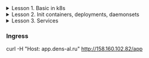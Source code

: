 <details>
  <summary>Lesson 1. Basic in k8s</summary>

### Pods

```shell
kubectl apply -f 01-pods/01_pod_nginx.yaml
```

- посмотреть все поды

```shell
kubectl get pods
```

- посмотреть подробнее про все поды в том числе IP-адреса

```shell
kubectl get pods -o wide
```

- IP адреса меняются после перезапуска пода

```shell
kubectl delete -f 01-pods/01_pod_nginx.yaml
kubectl apply -f 01-pods/01_pod_nginx.yaml
sleep 5
kubectl get pods -o wide
```

- запуск пода императивно

```shell
kubectl run my-curl-pod --image=curlimages/curl -it --rm -- sh 
```

### Labels

- просмотр подов с метками

```shell
kubectl get pods --show-labels
```

- добавление метки

```shell
kubectl label pods pod-nginx rock=metallica
kubectl get pods --show-labels
```

- не все знаки можно использовать в метках

```shell
kubectl label pods pod-nginx rock=ac/dc
kubectl label pods pod-nginx rock=pink floyd
```

- ключ должен быть уникальный

```shell
kubectl label pods pod-nginx rock=slayer
kubectl label pods pod-nginx alternative=korn
```

```shell
kubectl get pods --show-labels
kubectl get pods -L alternative,rock
```

- фильтрация по метке

```shell
kubectl get pods -l alternative=korn
kubectl get pods -l alternative!=korn
```

- фильтрация по набору

```shell
kubectl get pods -l alternative,rock
```

- можно метить ноды и использовать в NodeSelecor

```shell
kubectl get pods 
kubectl label nodes microk8s-01 gpu=true
kubectl get pods 
```

- удалить метку

```shell
kubectl label nodes microk8s-01 gpu-
```

- добавление аннотации

```shell
kubectl annotate pod pod-nginx created-by="denis"
kubectl describe pod pod-nginx
kubectl describe pod pod-nginx-node-selector
```

### Services and endpoints

```shell
kubectl apply -f 01-pods/02_pod_svc_nginx.yaml
```

```shell
kubectl get pods --show-labels
```

```shell
kubectl run my-curl-pod --image=curlimages/curl -it --rm -- sh 
curl svc-nginx2
```

```shell
kubectl get svc -o wide
```

```shell
kubectl get ep
```

```shell
kubectl describe svc svc-nginx2
```

```shell
kubectl apply -f 01-pods/03_pod_multitool.yaml 
```

```shell
kubectl exec pod-multitool -it -- bash
```

```shell
kubectl port-forward
```

</details>

<details>
  <summary>Lesson 2. Init containers, deployments, daemonsets</summary>

### Init Containers

- создадим namespace, в котором будем устанавливать ресурсы

```shell
kubectl create ns lesson2
```

- запустим просмотр состояния подов в интерактивном режиме (watch)

```shell
kubectl -n lesson2 get pod -w
```

- перейдем на другую консоль и запустим инит контейнера

```shell
kubectl apply -f 01-pods/11_pod_init.yaml
```

- после запуска можно посмотреть логи и увидеть как запускался инит контейнер

```shell
kubectl -n lesson2 describe pod pod-init
```

### Probes

```shell
kubectl apply -f 01-pods/12_pod_startup.yaml
```

```shell
kubectl apply -f 01-pods/13_pod_liveness.yaml
```

```shell
kubectl apply -f 01-pods/14_pod_readyness.yaml
```

- почему не запустился под? Потому что readinessProbe проверяет другой порт. Endpoints не появился, хотя сервис есть.

### Deployments

```shell
kubectl apply -f 02-deployments/11_dpl_svc_nginx.yaml
kubectl get pods -n lesson2
```

- названия подов состоят из имени деплоймента, имени репликисет и собственного хвоста

```shell
kubectl -n lesson2 get replicaset
```

- попробуем удалить один произвольный под из деплоймента и увидем, что деплоймент запустит НОВЫЙ под с другим именем.

```shell
kubectl -n lesson2 delete pod dpl-nginx-65848665bd-97v6r
kubectl get pods -n lesson2 -w
```

- демонсет

```shell
kubectl apply -f 03-daemonsets/11_dms.yaml
```

</details>


<details>
  <summary>Lesson 3. Services</summary>

### Cluster IP

- создадим namespace, в котором будем устанавливать ресурсы

```shell
kubectl create ns lesson3
```

- установим деплоймент с мултитулом и сервис. Портам можно давать имена в конфигурации, чтобы в дальнейшем обращаться по
  имени

```shell
kubectl apply -f 04-services/21_svc_clusterip_multitool.yaml
kubectl describe svc -n lesson3 svc-multitool-clusterip
```

создадим pod с curl и изучим адреса и доменные имена сервиса

```shell
kubectl run -n lesson3 my-curl-pod --image=curlimages/curl -it --rm -- sh 
curl svc-multitool-clusterip
curl svc-multitool-clusterip.lesson3.svc.cluster.local
nslookup svc-multitool-clusterip.lesson3.svc.cluster.local
```

- убедимся, что можно из **другого** неймспейса достучаться по днс-имени

```shell
kubectl run my-curl-pod --image=curlimages/curl -it --rm -- sh 
curl svc-multitool-clusterip
curl svc-multitool-clusterip.lesson3.svc.cluster.local
nslookup svc-multitool-clusterip.lesson3.svc.cluster.local
```

- рассмотрим сервис с несколькими портами и pod с несколькими контейнерами

```shell
kubectl apply -f 04-services/22_svc_multi_dpl_multitool.yaml
kubectl describe svc -n lesson3 svc-multitool-clusterip-multiport
kubectl get ep -n lesson3
```

- убедимся, что можно из достучаться через разные порты одного сервиса на разные контейнеры

```shell
kubectl run -n lesson3 my-curl-pod --image=curlimages/curl -it --rm -- sh 
curl svc-multitool-clusterip-multiport:1601
curl svc-multitool-clusterip-multiport:1602
curl -k https://svc-multitool-clusterip-multiport:1603
```

### NodePort

- применим манифест с сервисом типа NodePort

```shell
kubectl apply -f 04-services/23_svc_nodeport_multitool.yaml
kubectl get svc -n lesson3 -o wide
kubectl get ep -n lesson3
kubectl get nodes -o wide
```

- убедимся, что можно подключиться к **любой** ноде по порту 30080, даже если pod запущен на другой ноде

```shell
curl 158.160.117.28:30080
```

- при этом сервис по прежнему доступен внутри кластера

```shell
kubectl run -n lesson3 my-curl-pod --image=curlimages/curl -it --rm -- sh 
curl svc-multitool-nodeport
```

### LoadBalancer

- применяется в облаках, где есть балансировщик. (в microk8s можно поставить metallb)

```shell
kubectl apply -f 04-services/24_svc_lb_multitool.yaml 
kubectl get svc -n lesson3 -o wide
kubectl get ep -n lesson3
```

- создается сетевой балансировщик автоматически в клауде и можно постучаться на публичный адрес
- при этом под капотом создается сервис типа NodePort

```shell
kubectl describe svc -n lesson3 svc-multitool-lb | grep NodePort
```

## Headless и ExternalName


</details>


### Ingress
curl -H "Host: app.dens-al.ru" http://158.160.102.82/app
